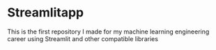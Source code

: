 # Streamlitapp

This is the first repository I made for my machine learning engineering career using Streamlit and other compatible libraries
